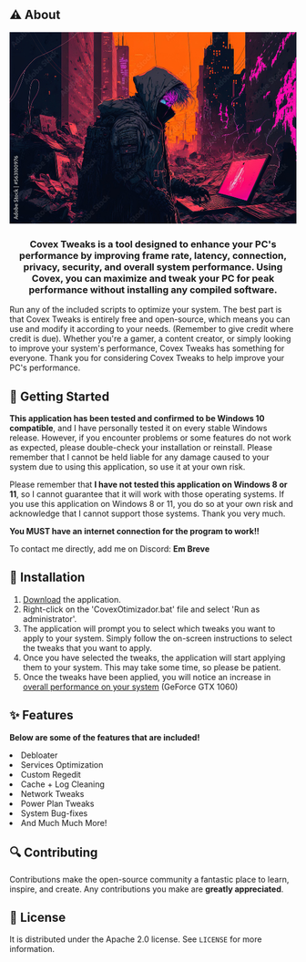 ## ⚠️ About
[![Product Name Screen Shot][product-screenshot]](https://github.com/DevCovex/CovexOtimizador)
<h3 align="center">
Covex Tweaks is a tool designed to enhance your PC's performance by improving frame rate, latency, connection, privacy, security, and overall system performance. Using Covex, you can maximize and tweak your PC for peak performance without installing any compiled software.</h3>

Run any of the included scripts to optimize your system. The best part is that Covex Tweaks is entirely free and open-source, which means you can use and modify it according to your needs. (Remember to give credit where credit is due). Whether you're a gamer, a content creator, or simply looking to improve your system's performance, Covex Tweaks has something for everyone. Thank you for considering Covex Tweaks to help improve your PC's performance. 

## 🛑 Getting Started 
**This application has been tested and confirmed to be Windows 10 compatible**, and I have personally tested it on every stable Windows release. However, if you encounter problems or some features do not work as expected, please double-check your installation or reinstall. Please remember that I cannot be held liable for any damage caused to your system due to using this application, so use it at your own risk.

Please remember that **I have not tested this application on Windows 8 or 11**, so I cannot guarantee that it will work with those operating systems. If you use this application on Windows 8 or 11, you do so at your own risk and acknowledge that I cannot support those systems. Thank you very much.

**You MUST have an internet connection for the program to work!!**

To contact me directly, add me on Discord: **Em Breve**

## 🔨 Installation
 1. [Download](https://github.com/DevCovex/CovexOtimizador/releases/latest/) the application.
 2. Right-click on the 'CovexOtimizador.bat' file and select 'Run as administrator'.
 3. The application will prompt you to select which tweaks you want to apply to your system. Simply follow the on-screen instructions to       select the tweaks that you want to apply.
 4. Once you have selected the tweaks, the application will start applying them to your system. This may take some time, so please be           patient.
 5. Once the tweaks have been applied, you will notice an increase in[ overall performance on your system](https://raw.githubusercontent.com/DevCovex/CovexOtimizador/main/images/minecraft.png) (GeForce GTX 1060)

## ✨ Features 

**Below are some of the features that are included!**

  
<li> Debloater </li>
<li> Services Optimization </li>
<li> Custom Regedit </li>
<li> Cache + Log Cleaning </li>
<li> Network Tweaks </li>
<li> Power Plan Tweaks </li>
<li> System Bug-fixes </li>
<li> And Much Much More! </li>


## 🔍 Contributing

Contributions make the open-source community a fantastic place to learn, inspire, and create. Any contributions you make are **greatly appreciated**.

## 📖 License

It is distributed under the Apache 2.0 license. See `LICENSE` for more information.


[product-screenshot]: https://raw.githubusercontent.com/DevCovex/CovexOtimizador/main/images/CovexTweaks.PNG
